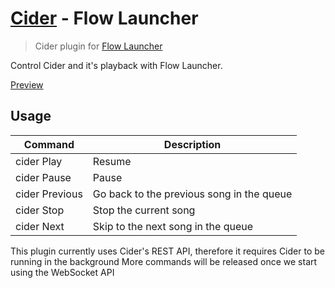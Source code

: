 # [Cider](https://cider.sh) - Flow Launcher

> Cider plugin for [Flow Launcher](https://github.com/Flow-launcher/Flow.Launcher)

Control Cider and it's playback with Flow Launcher.

[Preview](./Preview.mp4)

## Usage

| Command        | Description                               |
|----------------|-------------------------------------------|
| cider Play     | Resume                                    |
| cider Pause    | Pause                                     |
| cider Previous | Go back to the previous song in the queue |
| cider Stop     | Stop the current song                     |
| cider Next     | Skip to the next song in the queue        |

This plugin currently uses Cider's REST API, therefore it requires Cider to be running in the background
More commands will be released once we start using the WebSocket API
